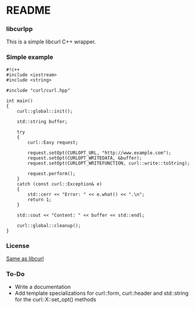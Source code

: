 # README #

### libcurlpp ###
This is a simple libcurl C++ wrapper.

### Simple example ###
```
#!c++
#include <iostream>
#include <string>

#include "curl/curl.hpp"

int main()
{
    curl::global::init();

    std::string buffer;

    try
    {
        curl::Easy request;

        request.setOpt(CURLOPT_URL, "http://www.example.com");
        request.setOpt(CURLOPT_WRITEDATA, &buffer);
        request.setOpt(CURLOPT_WRITEFUNCTION, curl::write::toString);

        request.perform();
    }
    catch (const curl::Exception& e)
    {
        std::cerr << "Error: " << e.what() << ".\n";
        return 1;
    }

    std::cout << "Content: " << buffer << std::endl;

    curl::global::cleanup();
}
```


### License ###
[Same as libcurl](http://curl.haxx.se/docs/copyright.html)

### To-Do ###
* Write a documentation
* Add template specializations for curl::form, curl::header and std::string for the curl::X::set_opt<T>() methods

